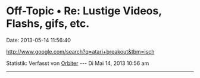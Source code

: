 Off-Topic • Re: Lustige Videos, Flashs, gifs, etc.
==================================================

Date: 2013-05-14 11:56:40

<http://www.google.com/search?q=atari+breakout&tbm=isch>

Statistik: Verfasst von
[Orbiter](http://forum.yacy-websuche.de/memberlist.php?mode=viewprofile&u=2)
--- Di Mai 14, 2013 10:56 am

------------------------------------------------------------------------
